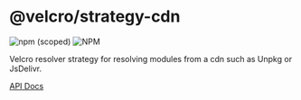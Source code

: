 # @velcro/strategy-cdn

![npm (scoped)](https://img.shields.io/npm/v/@velcro/strategy-cdn?style=flat-square)
![NPM](https://img.shields.io/npm/l/@velcro/strategy-cdn?style=flat-square)

Velcro resolver strategy for resolving modules from a cdn such as Unpkg or JsDelivr.

[API Docs](https://github.com/ggoodman/velcro/tree/v0.36.1/docs/strategy-cdn.md)
